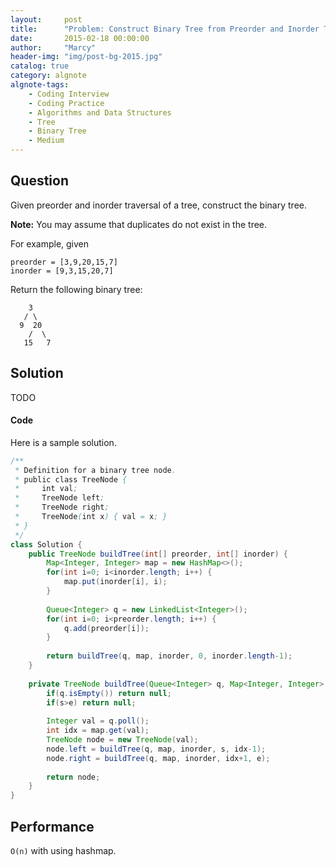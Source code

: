 ```yaml
---
layout:     post
title:      "Problem: Construct Binary Tree from Preorder and Inorder Traversal"
date:       2015-02-18 00:00:00
author:     "Marcy"
header-img: "img/post-bg-2015.jpg"
catalog: true
category: algnote
algnote-tags:
    - Coding Interview
    - Coding Practice
    - Algorithms and Data Structures
    - Tree
    - Binary Tree
    - Medium
---
```


## Question

Given preorder and inorder traversal of a tree, construct the binary tree.

**Note:**
You may assume that duplicates do not exist in the tree.

For example, given
```
preorder = [3,9,20,15,7]
inorder = [9,3,15,20,7]
```
Return the following binary tree:

```
    3
   / \
  9  20
    /  \
   15   7
```

## Solution

TODO

#### Code

Here is a sample solution.

```java
/**
 * Definition for a binary tree node.
 * public class TreeNode {
 *     int val;
 *     TreeNode left;
 *     TreeNode right;
 *     TreeNode(int x) { val = x; }
 * }
 */
class Solution {
    public TreeNode buildTree(int[] preorder, int[] inorder) {
        Map<Integer, Integer> map = new HashMap<>();
        for(int i=0; i<inorder.length; i++) {
            map.put(inorder[i], i);
        }
        
        Queue<Integer> q = new LinkedList<Integer>();
        for(int i=0; i<preorder.length; i++) {
            q.add(preorder[i]);
        }
        
        return buildTree(q, map, inorder, 0, inorder.length-1);
    }
    
    private TreeNode buildTree(Queue<Integer> q, Map<Integer, Integer> map, int[] inorder, int s, int e) {
        if(q.isEmpty()) return null;
        if(s>e) return null;
        
        Integer val = q.poll();
        int idx = map.get(val);
        TreeNode node = new TreeNode(val);
        node.left = buildTree(q, map, inorder, s, idx-1);
        node.right = buildTree(q, map, inorder, idx+1, e);
        
        return node;
    }
}
```

## Performance
`O(n)` with using hashmap.
